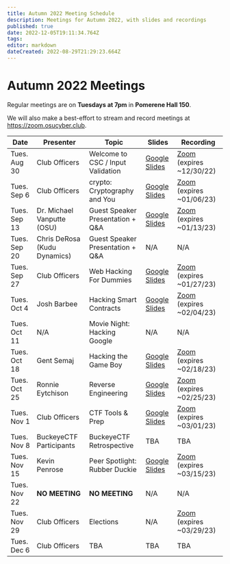 ```yaml
---
title: Autumn 2022 Meeting Schedule
description: Meetings for Autumn 2022, with slides and recordings
published: true
date: 2022-12-05T19:11:34.764Z
tags: 
editor: markdown
dateCreated: 2022-08-29T21:29:23.664Z
---
```


# Autumn 2022 Meetings

Regular meetings are on **Tuesdays at 7pm** in **Pomerene Hall 150**. 

We will also make a best-effort to stream and record meetings at https://zoom.osucyber.club.


| Date        | Presenter        | Topic                                       | Slides | Recording | 
| ----------- | -----------      |---------------------------------------------|--------|----------|
| Tues. Aug 30      | Club Officers    | Welcome to CSC / Input Validation | [Google Slides](https://docs.google.com/presentation/d/1-2n_3ZwvYdKmQzAKBsXdtAXFQU1FvovbYEXpEs18a94/edit?usp=sharing) | [Zoom](https://osu.zoom.us/rec/share/bKSkZ4BwQat26sgLE_5Uux2R9RkzLjxbgEPd07JpZPe24MoVUwxVhSf3nwjAv2k.bEJUvRvanX95GnCP?startTime=1661900535000) (expires ~12/30/22) |
| Tues. Sep 6      | Club Officers    | crypto: Cryptography and You | [Google Slides](https://docs.google.com/presentation/d/1c8jL9kqyESAwI3Z0kSAvw4xjGA37vWi2ZDGd9ton_NQ/edit?usp=sharing) | [Zoom](https://osu.zoom.us/rec/share/wfvsHoNFzzn3DUv7kz2LpfZXOzriyWLxr4ZGNmyOAzp7QnLyF7_ccM5hB3fg6rg_.fBq87K2K_gCyWRuA?startTime=1662505414000) (expires ~01/06/23) |
| Tues. Sep 13      | Dr. Michael Vanputte (OSU)    | Guest Speaker Presentation + Q&A | [Google Slides](https://docs.google.com/presentation/d/1CrxHBUIvlZyPowLm41Pjt30n2CHSBJ7x3ZTQxvHLlOc/edit?usp=sharing) | [Zoom](https://osu.zoom.us/rec/share/lT7fGU6n2ertf7oACfLOkMA-nVWc1K3wyFE192lWJkvaAdFNnhhNub2v4g5OJ32S.cYOnR54piCpqX2Qz?startTime=1663110218000) (expires ~01/13/23) |
| Tues. Sep 20      | Chris DeRosa (Kudu Dynamics)    | Guest Speaker Presentation + Q&A | N/A | N/A |
| Tues. Sep 27      | Club Officers    | Web Hacking For Dummies | [Google Slides](https://docs.google.com/presentation/d/1orveebcP0oXaxaDtCilVojy8MaHfgAvdfOUjjdts4s8/edit?usp=sharing) | [Zoom](https://osu.zoom.us/rec/share/Vvl64OnAkgBz_LlnjJCKiMn7CJ_q6K3MV3UH3Pc46m2DrD4lV1nDXf0Kui0zR5oF.JGsgLWqBhQVZYgZb?startTime=1664319851000) (expires ~01/27/23) |
| Tues. Oct 4       | Josh Barbee    | Hacking Smart Contracts | [Google Slides](https://docs.google.com/presentation/d/1qw2JneypVUvdRDkTGTvDvxqGMztSaT_b7r2PUzC7Zyg/edit?usp=sharing) | [Zoom](https://osu.zoom.us/rec/share/mKGEz562xNQQGFouggDyQtoYnq0WeJ4L-mXUTbgBdFlsevUKNKIlZV2qaBkalOk7.xB-fonrao7J-lGiB?startTime=1664924589000) (expires ~02/04/23) |
| Tues. Oct 11      | N/A            | Movie Night: Hacking Google | N/A | N/A |
| Tues. Oct 18      | Gent Semaj            | Hacking the Game Boy | [Google Slides](https://docs.google.com/presentation/d/1fvJMa0RViij3EU10SEaMj2Pog0mZZT92I_gwBJBsM-Y/edit?usp=sharing) | [Zoom](https://osu.zoom.us/rec/share/3Pxy7xaa58ec2_Dfo39Sl1knOu7DJmxJEUxKrkPcB3by_4gfjbJrA_xjhQe1oYkr.jBUEbl8JBdNZMn4q?startTime=1666134213000) (expires ~02/18/23) |
| Tues. Oct 25      | Ronnie Eytchison            | Reverse Engineering | [Google Slides](https://docs.google.com/presentation/d/1Wtyc8WO86YN1wtq_-bsoRs58mHzKQSk4wdpxnxbOxkM/edit?usp=sharing) | [Zoom](https://osu.zoom.us/rec/share/E6dbN3NxFawJY9t25XVU2hnBb1bOFqRE4EaNtz-rJKVJK_3l0kT5gI4zUgEq03Y0.6fvsswPTo6sFt29f?startTime=1666738706000) (expires ~02/25/23) |
| Tues. Nov 1       | Club Officers      | CTF Tools & Prep    | [Google Slides](https://docs.google.com/presentation/d/1VQU8wu4dQflzrls-ouI_IXS-3T7u4nkpR1zXR7feoKo/edit?usp=sharing) | [Zoom](https://osu.zoom.us/rec/share/4T-vl9SvPvzc5klBfKB3GaBPx9lUVlof599bBZ79BTfYaXAUzhJrDWHAPucpH87I.RuluLxiG42MBQQxA?startTime=1667343787000) (expires ~03/01/23) |
| Tues. Nov 8       | BuckeyeCTF Participants      | BuckeyeCTF Retrospective    | TBA | TBA |
| Tues. Nov 15       | Kevin Penrose      | Peer Spotlight: Rubber Duckie | [Google Slides](https://docs.google.com/presentation/d/10uwnDz-3tIdntt_4mT6xOikT8gkofvRbntP48pCaSJ0/edit?usp=sharing) | [Zoom](https://osu.zoom.us/rec/share/TTvV9CKq47AxoTY28zpfcASQFMgf6MvIF5YfA1axxwKHNfU4mUuFLqRyQjzg-yXh.VB-NyV_ciUu8ugcP?startTime=1668557380000) (expires ~03/15/23) |
| Tues. Nov 22       | **NO MEETING** | **NO MEETING** | N/A | N/A |
| Tues. Nov 29       | Club Officers | Elections | N/A | [Zoom](https://osu.zoom.us/rec/share/Oj4hHrOQAZGSHkbAyv73wX9sP8Nj1QMWUSdS9JbGYpebY_Am3LRlY6xltW3ypCm9.eO3kY9eSaHitnexW?startTime=1669767034000) (expires ~03/29/23) |
| Tues. Dec 6        | Club Officers | TBA | TBA | TBA |

<!---
| Tues. Sep 6 | Club Officers | Log4Shell | [Google Slides](https://docs.google.com/presentation/d/1HBRXYrecMpxhVgpbrapxT1crP8ovXel_Z99x780dpBU/edit?usp=sharing) | [Zoom](https://urldefense.com/v3/__https://osu.zoom.us/rec/share/Znzvq98ljF8zdCoLh2gK7aZf1Vn17JM-lW18L_3uWcqEAsPYqHdm3ze2YOkoc5AG._60qMNFrpJDzHuOp__;!!KGKeukY!kB5a0GySX6f1QP-mMoolL0CtCDzfwYr7JpAPiasn-ZD87WpxdG9GmTWuFpF7q7Y$) (expires 5/18/22)|
-->
